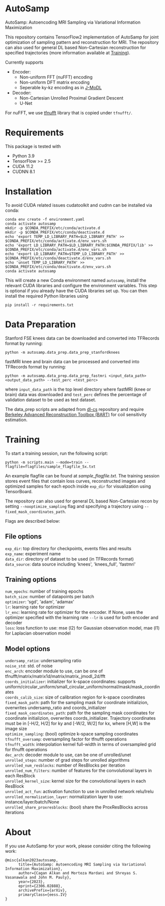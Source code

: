 # AutoSamp
 AutoSamp: Autoencoding MRI Sampling via Variational Information Maximization 


This repository contains TensorFlow2 implementation of AutoSamp for joint optimization of sampling pattern and reconstruction for MRI. The repository can also used for general DL based Non-Cartesian reconstruction for specified trajectories (more information available at [Training](#Training)).

Currently supports  
- Encoder:  
    - Non-uniform FFT (nuFFT) encoding  
    - Non-uniform DFT matrix encoding
    - Seperable ky-kz encoding as in [J-MoDL](https://github.com/hkaggarwal/J-MoDL)
- Decoder:  
    - Non-Cartesian Unrolled Proximal Gradient Descent
    - U-Net

For nuFFT, we use [tfnufft](https://github.com/alkanc/tfnufft) library that is copied under `tfnufft/`.

# Requirements
This package is tested with
- Python 3.9
- TensorFlow >= 2.5
- CUDA 11.2
- CUDNN 8.1

# Installation
To avoid CUDA related issues cudatoolkit and cudnn can be installed via conda:
 
    conda env create -f environment.yaml
    conda activate autosamp
    mkdir -p $CONDA_PREFIX/etc/conda/activate.d
    mkdir -p $CONDA_PREFIX/etc/conda/deactivate.d
    echo 'export TEMP_LD_LIBRARY_PATH=$LD_LIBRARY_PATH' >> $CONDA_PREFIX/etc/conda/activate.d/env_vars.sh
    echo 'export LD_LIBRARY_PATH=$LD_LIBRARY_PATH:$CONDA_PREFIX/lib' >> $CONDA_PREFIX/etc/conda/activate.d/env_vars.sh
    echo 'export LD_LIBRARY_PATH=$TEMP_LD_LIBRARY_PATH' >> $CONDA_PREFIX/etc/conda/deactivate.d/env_vars.sh
    echo 'unset TEMP_LD_LIBRARY_PATH' >> $CONDA_PREFIX/etc/conda/deactivate.d/env_vars.sh
    conda activate autosamp

This will create a new Conda environment named `autosamp`, install the relevant CUDA libraries and configure the environment variables. This step is optional if you already have the CUDA libraries set up.
You can then install the required Python libraries using
<pre><code>pip install -r requirements.txt
</code></pre>

# Data Preparation
Stanford FSE knees data can be downloaded and converted into TFRecords format by running:
<pre><code>python -m autosamp.data_prep.data_prep_stanfordknees
</code></pre>
fastMRI knee and brain data can be processed and converted into TFRecords format by running:
<pre><code>python -m autosamp.data_prep.data_prep_fastmri &ltinput_data_path> &ltoutput_data_path> --test_perc &lttest_perc>
</code></pre>
where `input_data_path` is the top level directory where fastMRI (knee or brain) data was downloaded and `test_perc` defines the percentage of validation dataset to be used as test dataset.

The data_prep scripts are adapted from [dl-cs](https://github.com/MRSRL/dl-cs) repository and require [Berkeley Advanced Reconstruction Toolbox (BART)](https://mrirecon.github.io/bart/) for coil sensitivity estimation.

# Training
To start a training session, run the following script:

    python -m scripts.main --mode=train --flagfile=flagfiles/sample_flagfile_5x.txt

An example flagfile can be found at *sample_flagfile.txt*. The training session stores event files that contain loss curves, reconstructed images and optimized samples for each epoch inside `exp_dir` for visualization using TensorBoard.

The repository can also used for general DL based Non-Cartesian recon by setting `--nooptimize_sampling` flag and specifying a trajectory using `--fixed_mask_coordinates_path`.

Flags are described below:

## File options
`exp_dir`: top directory for checkpoints, events files and results  
`exp_name`: experiment name  
`data_dir`: directory of dataset to be used (in TFRecords format)  
`data_source`: data source including 'knees', 'knees_full', 'fastmri'  

## Training options
`num_epochs`: number of training epochs  
`batch_size`: number of datapoints per batch  
`optimizer`: 'sgd', 'adam', 'adamax'  
`lr`: learning rate for optimizer  
`lr_enc`: learning rate for optimizer for the encoder. If None, uses the optimizer specified with the learning rate `--lr` is used for both encoder and decoder  
`loss`: loss function to use: mse (l2) for Gaussian observation model, mae (l1) for Laplacian observation model  

## Model options
`undersamp_ratio`: undersampling ratio  
`noise_std`: std. of noise  
`enc_arch`: encoder module to use, can be one of tfnufft/matrix/matrix1d/matrix/matrix_jmodl_2d/fft  
`coords_initializer`: initializer for k-space coordinates: supports uniform/circular_uniform/small_circular_uniform/normal/mask/mask_coordinates  
`coords_calib_size`: size of calibration region for k-space coordinates  
`fixed_mask_path`: path for the sampling mask for coordinate initializion, overwrites undersamp_ratio and coords_initializer  
`fixed_mask_coordinates_path`: path for the sampling mask coordinates for coordinate initializion, overwrites coords_initializer. Trajectory coordinates must be in [-H/2, H/2] for ky and [-W/2, W/2] for kx, where [H,W] is the image size  
`optimize_sampling`: (bool) optimize k-space sampling coordinates  
`tfnufft_oversamp`: oversampling factor for tfnufft operations  
`tfnufft_width`: interpolation kernel full-width in terms of oversampled grid for tfnufft operations  
`dec_arch`: decoder module to use, can be one of unrolled/unet  
`unrolled_steps`: number of grad steps for unrolled algorithms  
`unrolled_num_resblocks`: number of ResBlocks per iteration  
`unrolled_num_filters`: number of features for the convolutional layers in each ResBlock  
`unrolled_kernel_size`: kernel size for the convolutional layers in each ResBlock  
`unrolled_act_fun`: activation function to use in unrolled network relu/lrelu  
`unrolled_normalization_layer`: normalization layer to use: instance/layer/batch/None  
`unrolled_share_proxresblocks`: (bool) share the ProxResBlocks across iterations  

# About
If you use AutoSamp for your work, please consider citing the following work:

    @misc{alkan2023autosamp,
          title={AutoSamp: Autoencoding MRI Sampling via Variational Information Maximization}, 
          author={Cagan Alkan and Morteza Mardani and Shreyas S. Vasanawala and John M. Pauly},
          year={2023},
          eprint={2306.02888},
          archivePrefix={arXiv},
          primaryClass={eess.IV}
    }
